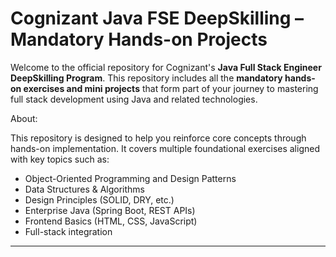 # Cognizant Java FSE DeepSkilling – Mandatory Hands-on Projects

Welcome to the official repository for Cognizant's **Java Full Stack Engineer DeepSkilling Program**. This repository includes all the **mandatory hands-on exercises and mini projects** that form part of your journey to mastering full stack development using Java and related technologies.

About:

This repository is designed to help you reinforce core concepts through hands-on implementation. It covers multiple foundational exercises aligned with key topics such as:

- Object-Oriented Programming and Design Patterns
- Data Structures & Algorithms
- Design Principles (SOLID, DRY, etc.)
- Enterprise Java (Spring Boot, REST APIs)
- Frontend Basics (HTML, CSS, JavaScript)
- Full-stack integration

---



